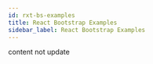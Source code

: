 ```yaml
---
id: rxt-bs-examples
title: React Bootstrap Examples
sidebar_label: React Bootstrap Examples
---
```


content not update